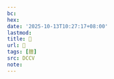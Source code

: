 ```yaml
---
bc:
hex:
date: '2025-10-13T10:27:17+08:00'
lastmod:
title: 􃍙
url: 􃍙
tags: [膻]
src: DCCV
note:
---
```

